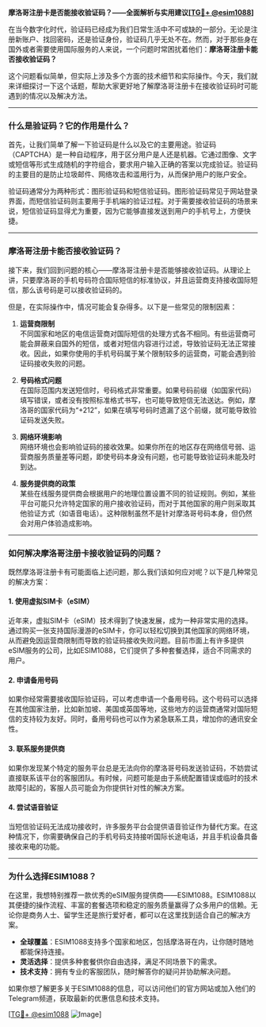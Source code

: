 **摩洛哥注册卡是否能接收验证码？——全面解析与实用建议[[TG💪+ @esim1088](https://t.me/s/esim1088)]**

在当今数字化时代，验证码已经成为我们日常生活中不可或缺的一部分。无论是注册新账户、找回密码，还是验证身份，验证码几乎无处不在。然而，对于那些身在国外或者需要使用国际服务的人来说，一个问题时常困扰着他们：**摩洛哥注册卡能否接收验证码？**  

这个问题看似简单，但实际上涉及多个方面的技术细节和实际操作。今天，我们就来详细探讨一下这个话题，帮助大家更好地了解摩洛哥注册卡在接收验证码时可能遇到的情况以及解决方法。

---

### **什么是验证码？它的作用是什么？**

首先，让我们简单了解一下验证码是什么以及它的主要用途。验证码（CAPTCHA）是一种自动程序，用于区分用户是人还是机器。它通过图像、文字或短信等形式生成随机的字符组合，要求用户输入正确的答案以完成验证。验证码的主要目的是防止垃圾邮件、网络攻击和滥用行为，从而保护用户的账户安全。

验证码通常分为两种形式：图形验证码和短信验证码。图形验证码常见于网站登录界面，而短信验证码则主要用于手机端的验证过程。对于需要接收验证码的场景来说，短信验证码显得尤为重要，因为它能够直接发送到用户的手机号上，方便快捷。

---

### **摩洛哥注册卡能否接收验证码？**

接下来，我们回到问题的核心——摩洛哥注册卡是否能够接收验证码。从理论上讲，只要摩洛哥的手机号码符合国际短信的标准协议，并且运营商支持接收国际短信，那么该号码是可以接收验证码的。

但是，在实际操作中，情况可能会复杂得多。以下是一些常见的限制因素：

1. **运营商限制**  
   不同国家和地区的电信运营商对国际短信的处理方式各不相同。有些运营商可能会屏蔽来自国外的短信，或者对短信内容进行过滤，导致验证码无法正常接收。因此，如果你使用的手机号码属于某个限制较多的运营商，可能会遇到验证码接收失败的问题。

2. **号码格式问题**  
   在国际范围内发送短信时，号码格式非常重要。如果号码前缀（如国家代码）填写错误，或者没有按照标准格式书写，也可能导致短信无法送达。例如，摩洛哥的国家代码为“+212”，如果在填写号码时遗漏了这个前缀，就可能导致验证码发送失败。

3. **网络环境影响**  
   网络环境也会影响验证码的接收效果。如果你所在的地区存在网络信号弱、运营商服务质量差等问题，即使号码本身没有问题，也可能导致验证码未能及时到达。

4. **服务提供商的政策**  
   某些在线服务提供商会根据用户的地理位置设置不同的验证规则。例如，某些平台可能只允许特定国家的用户接收验证码，而对于其他国家的用户则采取其他验证方式（如语音电话）。这种限制虽然不是针对摩洛哥号码本身，但仍然会对用户体验造成影响。

---

### **如何解决摩洛哥注册卡接收验证码的问题？**

既然摩洛哥注册卡有可能面临上述问题，那么我们该如何应对呢？以下是几种常见的解决方案：

#### **1. 使用虚拟SIM卡（eSIM）**
近年来，虚拟SIM卡（eSIM）技术得到了快速发展，成为一种非常实用的选择。通过购买一张支持国际漫游的eSIM卡，你可以轻松切换到其他国家的网络环境，从而避免因运营商限制而导致的验证码接收失败问题。目前市面上有许多提供eSIM服务的公司，比如ESIM1088，它们提供了多种套餐选择，适合不同需求的用户。

#### **2. 申请备用号码**
如果你经常需要接收国际验证码，可以考虑申请一个备用号码。这个号码可以选择在其他国家注册，比如新加坡、美国或英国等地，这些地方的运营商通常对国际短信的支持较为友好。同时，备用号码也可以作为紧急联系工具，增加你的通讯安全性。

#### **3. 联系服务提供商**
如果你发现某个特定的服务平台总是无法向你的摩洛哥号码发送验证码，不妨尝试直接联系该平台的客服团队。有时候，问题可能是由于系统配置错误或临时的技术故障引起的，客服人员可能会为你提供针对性的解决方案。

#### **4. 尝试语音验证**
当短信验证码无法成功接收时，许多服务平台会提供语音验证作为替代方案。在这种情况下，你需要确保自己的手机号码支持接听国际长途电话，并且手机设备具备接收来电的功能。

---

### **为什么选择ESIM1088？**

在这里，我想特别推荐一款优秀的eSIM服务提供商——ESIM1088。ESIM1088以其便捷的操作流程、丰富的套餐选项和稳定的服务质量赢得了众多用户的信赖。无论你是商务人士、留学生还是旅行爱好者，都可以在这里找到适合自己的解决方案。

- **全球覆盖**：ESIM1088支持多个国家和地区，包括摩洛哥在内，让你随时随地都能保持连接。
- **灵活选择**：提供多种套餐供你自由选择，满足不同场景下的需求。
- **技术支持**：拥有专业的客服团队，随时解答你的疑问并协助解决问题。

如果你想了解更多关于ESIM1088的信息，可以访问他们的官方网站或加入他们的Telegram频道，获取最新的优惠信息和技术支持。

[[TG💪+ @esim1088](https://t.me/s/esim1088) ![Image](https://i.postimg.cc/4NQfJmqS/Snipaste-2025-05-13-00-14-12.png)]